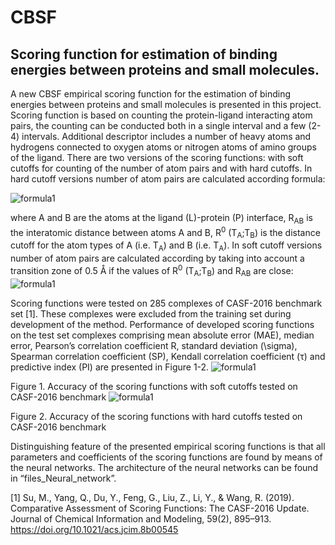 # CBSF
<h2>Scoring function for estimation of binding energies between proteins and small molecules.</h2>

A new CBSF empirical scoring function for the estimation of binding energies between proteins and small molecules is presented in this project. Scoring function is based on counting the protein-ligand interacting atom pairs, the counting can be conducted both in a single interval and a few (2-4) intervals. Additional descriptor includes a number of heavy atoms and hydrogens connected to oxygen atoms or nitrogen atoms of amino groups of the ligand.
There are two versions of the scoring functions: with soft cutoffs for counting of the number of atom pairs and with hard cutoffs. In hard cutoff versions number of atom pairs are calculated according formula:

![formula1](https://github.com/rsyrlyb/CBSF/blob/master/Figures/f1.png)

where A and B are the atoms at the ligand (L)-protein (P) interface, R<sub>AB</sub> is the interatomic distance between atoms A and B, R<sup>0</sup> (T<sub>A</sub>;T<sub>B</sub>) is the distance cutoff for the atom types of A (i.e. T<sub>A</sub>) and B (i.e. T<sub>A</sub>).
In soft cutoff versions number of atom pairs are calculated according by taking into account a transition zone of 0.5 Å if the values of R<sup>0</sup> (T<sub>A</sub>;T<sub>B</sub>) and R<sub>AB</sub> are close:
![formula1](https://github.com/rsyrlyb/CBSF/blob/master/Figures/f3.png)

Scoring functions were tested on 285 complexes of CASF-2016 benchmark set [1]. These complexes were excluded from the training set during development of the method. Performance of developed scoring functions on the test set complexes comprising mean absolute error (MAE), median error, Pearson’s correlation coefficient R, standard deviation (\sigma), Spearman correlation coefficient (SP), Kendall correlation coefficient (τ) and predictive index (PI) are presented in Figure 1-2.
![formula1](https://github.com/rsyrlyb/CBSF/blob/master/Figures/soft_cutoffs.png)

Figure 1. Accuracy of the scoring functions with soft cutoffs tested on CASF-2016 benchmark
![formula1](https://github.com/rsyrlyb/CBSF/blob/master/Figures/hard_cutoffs.png)

Figure 2. Accuracy of the scoring functions with hard cutoffs tested on CASF-2016 benchmark

Distinguishing feature of the presented empirical scoring functions is that all parameters and coefficients of the scoring functions are found by means of the neural networks.  The architecture of the neural networks can be found in “files_Neural_network”.

[1] Su, M., Yang, Q., Du, Y., Feng, G., Liu, Z., Li, Y., & Wang, R. (2019). Comparative Assessment of Scoring Functions: The CASF-2016 Update. Journal of Chemical Information and Modeling, 59(2), 895–913. https://doi.org/10.1021/acs.jcim.8b00545
